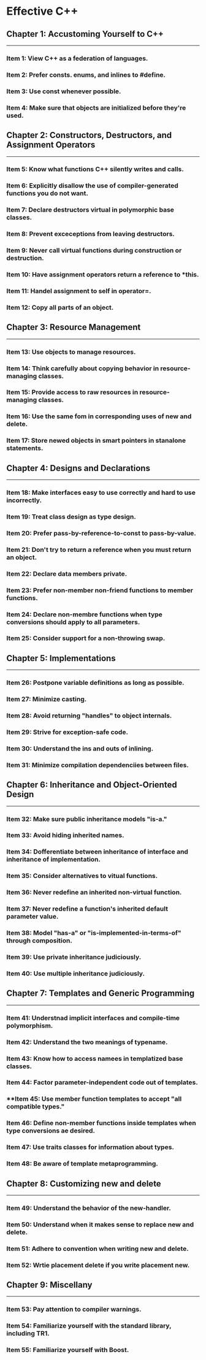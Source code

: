 **Effective C++**
============================================

## **Chapter 1: Accustoming Yourself to C++**

--------------------------------------------

### **Item 1: View C++ as a federation of languages.**

### **Item 2: Prefer consts. enums, and inlines to #define.**

### **Item 3: Use const whenever possible.**

### **Item 4: Make sure that objects are initialized before they're used.**

## **Chapter 2: Constructors, Destructors, and Assignment Operators**

--------------------------------------------

### **Item 5: Know what functions C++ silently writes and calls.**

### **Item 6: Explicitly disallow the use of compiler-generated functions you do not want.**

### **Item 7: Declare destructors virtual in polymorphic base classes.**

### **Item 8: Prevent exceceptions from leaving destructors.**

### **Item 9: Never call virtual functions during construction or destruction.**

### **Item 10: Have assignment operators return a reference to \*this.**

### **Item 11: Handel assignment to self in operator=.**

### **Item 12: Copy all parts of an object.**

## **Chapter 3: Resource Management**

--------------------------------------------

### **Item 13: Use objects to manage resources.**

### **Item 14: Think carefully about copying behavior in resource-managing classes.**

### **Item 15: Provide access to raw resources in resource-managing classes.**

### **Item 16: Use the same fom in corresponding uses of new and delete.**

### **Item 17: Store newed objects in smart pointers in stanalone statements.**

## **Chapter 4: Designs and Declarations**

--------------------------------------------

### **Item 18: Make interfaces easy to use correctly and hard to use incorrectly.**

### **Item 19: Treat class design as type design.**

### **Item 20: Prefer pass-by-reference-to-const to pass-by-value.**

### **Item 21: Don't try to return a reference when you must return an object.**

### **Item 22: Declare data members private.**

### **Item 23: Prefer non-member non-friend functions to member functions.**

### **Item 24: Declare non-membre functions when type conversions should apply to all parameters.**

### **Item 25: Consider support for a non-throwing swap.**

## **Chapter 5: Implementations**

--------------------------------------------

### **Item 26: Postpone variable definitions as long as possible.**

### **Item 27: Minimize casting.**

### **Item 28: Avoid returning "handles" to object internals.**

### **Item 29: Strive for exception-safe code.**

### **Item 30: Understand the ins and outs of inlining.**

### **Item 31: Minimize compilation dependenciies between files.**

## **Chapter 6: Inheritance and Object-Oriented Design**

--------------------------------------------

### **Item 32: Make sure public inheritance models "is-a."**

### **Item 33: Avoid hiding inherited names.**

### **Item 34: Dofferentiate between inheritance of interface and inheritance of implementation.**

### **Item 35: Consider alternatives to vitual functions.**

### **Item 36: Never redefine an inherited non-virtual function.**

### **Item 37: Never redefine a function's inherited default parameter value.**

### **Item 38: Model "has-a" or "is-implemented-in-terms-of" through composition.**

### **Item 39: Use private inheritance judiciously.**

### **Item 40: Use multiple inheritance judiciously.**

## **Chapter 7: Templates and Generic Programming**

--------------------------------------------

### **Item 41: Understnad implicit interfaces and compile-time polymorphism.**

### **Item 42: Understand the two meanings of typename.**

### **Item 43: Know how to access namees in templatized base classes.**

### **Item 44: Factor parameter-independent code out of templates.**

### **Item 45: Use member function templates to accept "all compatible types."

### **Item 46: Define non-member functions inside templates when type conversions ae desired.**

### **Item 47: Use traits classes for information about types.**

### **Item 48:  Be aware of template metaprogramming.**

## **Chapter 8: Customizing new and delete**

--------------------------------------------

### **Item 49: Understand the behavior of the new-handler.**

### **Item 50: Understand when it makes sense to replace new and delete.**

### **Item 51: Adhere to convention when writing new and delete.**

### **Item 52: Wrtie placement delete if you write placement new.**

## **Chapter 9: Miscellany**

--------------------------------------------

### **Item 53: Pay attention to compiler warnings.**

### **Item 54: Familiarize yourself with the standard library, including TR1.**

### **Item 55: Familiarize yourself with Boost.**


